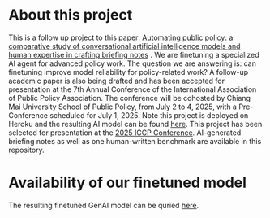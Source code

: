 # About this project
This is a follow up project to this paper: [Automating public policy: a comparative study of conversational artificial intelligence models and human expertise in crafting briefing notes](https://rdcu.be/dYDBq) .
We are finetuning a specialized AI agent for advanced policy work. The question we are answering is: can finetuning improve model reliability for policy-related work? A follow-up academic paper is also being drafted and has been accepted for presentation at the 7th Annual Conference of the International Association of Public Policy Association. The conference will be cohosted by Chiang Mai University School of Public Policy, from July 2 to 4, 2025, with a Pre-Conference scheduled for July 1, 2025. Note this project is deployed on Heroku and the resulting AI model can be found [here](http://34.118.169.86/). This project has been selected for presentation at the [2025 ICCP Conference](https://www.ippapublicpolicy.org/conference/icpp7-chiang-mai-2025/21). AI-generated briefing notes as well as one human-written benchmark are available in this repository.

# Availability of our finetuned model
The resulting finetuned GenAI model can be quried [here](http://34.118.169.86/). 
